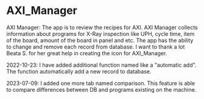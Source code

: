 # AXI_Manager
AXI Manager: The app is to review the recipes for AXI. AXI Manager collects information about programs for X-Ray inspection like UPH, cycle time, item of the board, amount of the board in panel and etc. The app has the ability to change and remove each record from database. 
I want to thank a lot Beata S. for her great help in creating the icon for AXI_Manager.

2022-10-23: I have added additional function named like a "automatic add". The function automatically add a new record to database.

2023-07-09: I added one more tab named comparison. This feature is able to compare differences between DB and programs existing on the machine.